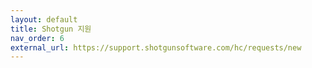 ```yaml
---
layout: default
title: Shotgun 지원
nav_order: 6
external_url: https://support.shotgunsoftware.com/hc/requests/new
---
```



